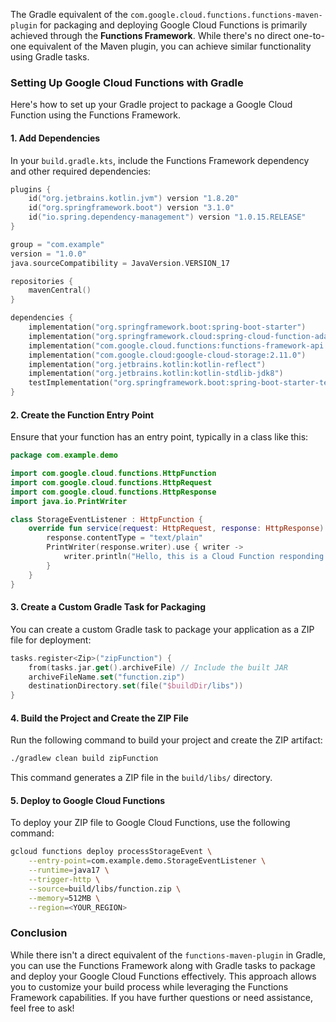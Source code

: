 The Gradle equivalent of the `com.google.cloud.functions.functions-maven-plugin` for packaging and deploying Google Cloud Functions is primarily achieved through the **Functions Framework**. While there's no direct one-to-one equivalent of the Maven plugin, you can achieve similar functionality using Gradle tasks.

### Setting Up Google Cloud Functions with Gradle

Here's how to set up your Gradle project to package a Google Cloud Function using the Functions Framework.

#### 1. Add Dependencies

In your `build.gradle.kts`, include the Functions Framework dependency and other required dependencies:

```kotlin
plugins {
    id("org.jetbrains.kotlin.jvm") version "1.8.20"
    id("org.springframework.boot") version "3.1.0"
    id("io.spring.dependency-management") version "1.0.15.RELEASE"
}

group = "com.example"
version = "1.0.0"
java.sourceCompatibility = JavaVersion.VERSION_17

repositories {
    mavenCentral()
}

dependencies {
    implementation("org.springframework.boot:spring-boot-starter")
    implementation("org.springframework.cloud:spring-cloud-function-adapter-gcp:3.2.8")
    implementation("com.google.cloud.functions:functions-framework-api:1.0.0") // Functions Framework API
    implementation("com.google.cloud:google-cloud-storage:2.11.0")
    implementation("org.jetbrains.kotlin:kotlin-reflect")
    implementation("org.jetbrains.kotlin:kotlin-stdlib-jdk8")
    testImplementation("org.springframework.boot:spring-boot-starter-test")
}
```

#### 2. Create the Function Entry Point

Ensure that your function has an entry point, typically in a class like this:

```kotlin
package com.example.demo

import com.google.cloud.functions.HttpFunction
import com.google.cloud.functions.HttpRequest
import com.google.cloud.functions.HttpResponse
import java.io.PrintWriter

class StorageEventListener : HttpFunction {
    override fun service(request: HttpRequest, response: HttpResponse) {
        response.contentType = "text/plain"
        PrintWriter(response.writer).use { writer ->
            writer.println("Hello, this is a Cloud Function responding to an event!")
        }
    }
}
```

#### 3. Create a Custom Gradle Task for Packaging

You can create a custom Gradle task to package your application as a ZIP file for deployment:

```kotlin
tasks.register<Zip>("zipFunction") {
    from(tasks.jar.get().archiveFile) // Include the built JAR
    archiveFileName.set("function.zip")
    destinationDirectory.set(file("$buildDir/libs"))
}
```

#### 4. Build the Project and Create the ZIP File

Run the following command to build your project and create the ZIP artifact:

```bash
./gradlew clean build zipFunction
```

This command generates a ZIP file in the `build/libs/` directory.

#### 5. Deploy to Google Cloud Functions

To deploy your ZIP file to Google Cloud Functions, use the following command:

```bash
gcloud functions deploy processStorageEvent \
    --entry-point=com.example.demo.StorageEventListener \
    --runtime=java17 \
    --trigger-http \
    --source=build/libs/function.zip \
    --memory=512MB \
    --region=<YOUR_REGION>
```

### Conclusion

While there isn't a direct equivalent of the `functions-maven-plugin` in Gradle, you can use the Functions Framework along with Gradle tasks to package and deploy your Google Cloud Functions effectively. This approach allows you to customize your build process while leveraging the Functions Framework capabilities. If you have further questions or need assistance, feel free to ask!
